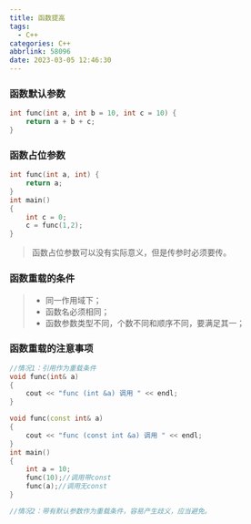 ```yaml
---
title: 函数提高
tags:
  - C++
categories: C++
abbrlink: 58096
date: 2023-03-05 12:46:30
---
```


### 函数默认参数

```c++
int func(int a, int b = 10, int c = 10) {
	return a + b + c;
}
```

### 函数占位参数

```c++
int func(int a, int) {
	return a;
}
int main()
{
    int c = 0;
    c = func(1,2);
}
```

> 函数占位参数可以没有实际意义，但是传参时必须要传。

### 函数重载的条件

>- 同一作用域下；
>- 函数名必须相同；
>- 函数参数类型不同，个数不同和顺序不同，要满足其一；

### 函数重载的注意事项

```c++
//情况1：引用作为重载条件
void func(int& a)
{
	cout << "func (int &a) 调用 " << endl;
}

void func(const int& a)
{
	cout << "func (const int &a) 调用 " << endl;
}
int main()
{
    int a = 10;
    func(10);//调用带const
    func(a);//调用无const
}
```

```c++
//情况2：带有默认参数作为重载条件，容易产生歧义，应当避免。
```

